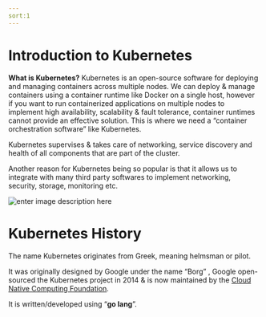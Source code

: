 ```yaml
---
sort:1
---
```


# Introduction to Kubernetes

**What is Kubernetes?**
Kubernetes is an open-source software for deploying and managing containers across multiple nodes.
We can deploy & manage containers using a container runtime like Docker on a single host, however if you want to run containerized applications on multiple nodes to implement high availability, scalability & fault tolerance, container runtimes cannot provide an effective solution. This is where we need a “container orchestration software” like Kubernetes.

Kubernetes supervises & takes care of networking, service discovery and health of all components that are part of the cluster.

Another reason for Kubernetes being so popular is that it allows us to integrate with many third party softwares to implement networking, security, storage, monitoring etc.

![enter image description here](https://kubernetes.io/images/favicon.png)



# Kubernetes History

The name Kubernetes originates from Greek, meaning helmsman or pilot.

It was originally designed by Google  under the name “Borg” , Google open-sourced the Kubernetes project in 2014 & is now maintained by the [Cloud Native Computing Foundation](https://en.wikipedia.org/wiki/Cloud_Native_Computing_Foundation "Cloud Native Computing Foundation").

It is written/developed using “**go lang**”.


